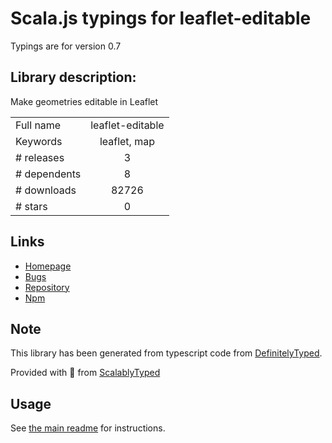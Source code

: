 
# Scala.js typings for leaflet-editable

Typings are for version 0.7

## Library description:
Make geometries editable in Leaflet

|                    |                 |
| ------------------ | :-------------: |
| Full name          | leaflet-editable |
| Keywords           | leaflet, map |
| # releases         | 3 |
| # dependents       | 8 |
| # downloads        | 82726 |
| # stars            | 0 |

## Links
- [Homepage](https://github.com/Leaflet/Leaflet.Editable/)
- [Bugs](https://github.com/Leaflet/Leaflet.Editable/issues)
- [Repository](https://github.com/Leaflet/Leaflet.Editable)
- [Npm](https://www.npmjs.com/package/leaflet-editable)
    


## Note
This library has been generated from typescript code from [DefinitelyTyped](https://definitelytyped.org).

Provided with :purple_heart: from [ScalablyTyped](https://github.com/oyvindberg/ScalablyTyped)

## Usage
See [the main readme](../../readme.md) for instructions.


